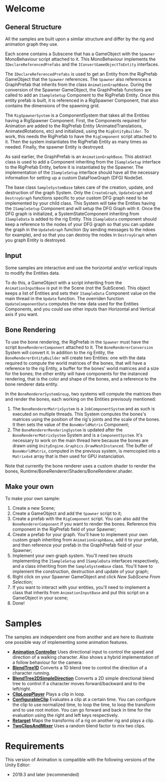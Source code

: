 # Welcome



## General Structure

All the samples are built upon a similar structure and differ by the rig and animation graph they use.

Each scene contains a Subscene that has a GameObject with the `Spawner` MonoBehaviour script attached to it. This MonoBehaviour implements the `IDeclareReferencedPrefabs` and the `IConvertGameObjectToEntity` interfaces. 

The `IDeclareReferencedPrefabs` is used to get an Entity from the RigPrefab GameObject that the `Spawner` references. The `Spawner` also references a GraphPrefab that inherits from the class `AnimationGraphBase`. During the conversion of the Spawner GameObject, the GraphPrefab functions are called to add an `ISampleSetup` Component to the RigPrefab Entity. Once this entity prefab is built, it is referenced in a RigSpawner Component, that also contains the dimensions of the spawning grid. 

The `RigSpawnerSystem` is a ComponentSystem that takes all the Entities having a RigSpawner Component. First, the Components required for Animation are added to the RigPrefab Entity (AnimatedTranslations, AnimatedRotations, etc) and initialized, using the `RigEntityBuilder`. To work, this needs the RigPrefab to have the `RigComponent` script attached to it. Then the system instantiates the RigPrefab Entity as many times as needed. Finally, the spawner Entity is destroyed.

As said earlier, the GraphPrefab is an `AnimationGraphBase`. This abstract class is used to add a Component inheriting from the `ISampleSetup` interface to the RigPrefab Entity, before it is instantiated by the Spawner. The implementation of the `ISampleSetup` interface should have all the necessary information for setting up a custom DataFlowGraph (DFG) NodeSet. 

The base class `SampleSystemBase` takes care of the creation, update, and destruction of the graph System. Only the `CreateGraph`, `UpdateGraph` and `DestroyGraph` functions specific to your custom DFG graph need to be implemented by your child class. This System will take the Entities having the `ISampleSetup` Component and will setup the DFG Graph with it. Once the DFG graph is initialized, a SystemStateComponent inheriting from `ISampleData` is added to the rig Entity. This `ISampleData` component should keep a reference to the nodes of your DFG graph so that you can update the graph in the `UpdateGraph` function (by sending messages to the ndoes for example), and so that you can destroy the nodes in `DestroyGraph` when you graph Entity is destroyed.

## Input

Some samples are interactive and use the horizontal and/or vertical inputs to modify the Entities data.

To do this, a GameObject with a script inheriting from the `AnimationInputBase` is put in the Scene (not the SubScene). This object keeps a list of Entities and sets their `ISampleData` Component value on the main thread in the `Update` function. The overriden function `UpdateComponentData` computes the new data used for the Entities Components, and you could use other inputs than Horizontal and Vertical axis if you want.

## Bone Rendering

To use the bone rendering, the RigPrefab in the `Spawner` must have the script `BoneRendererComponent` attached to it. The `BoneRendererConversion` System will convert it. In addition to the rig Entity, the `BoneRendererEntityBuilder` will create two Entities: one with the data required to compute the world matrices of the bones, that will have a reference to the rig Entity, a buffer for the bones' world matrices and a size for the bones; the other entity will have components for the instanced rendering, that is the color and shape of the bones, and a reference to the bone renderer data entity.

In the `BoneRendererSystemGroup`, two systems will compute the matrices then and render the bones, each working on the Entities previsouly mentioned:
1) The `BoneRendererMatrixSystem` is a `JobComponentSystem` and as such is executed on multiple threads. This System computes the bones's matrices using the position of the rig's joints and the scale of the bones. It then sets the value of the `BoneWorldMatrix` Component;
2) The `BoneRendererRenderingSystem` is updated after the `BoneRendererMatrixSystem` System and is a `ComponentSystem`. It's necessary to work on the main thread here because the bones are drawn using `UnityEngine.Graphics.DrawMeshInstanced`. The buffer of `BoneWorldMatrix`, computed in the previous system, is memcopied into a `Matrix4x4` array that is then used for GPU instanciation.

Note that currently the bone renderer uses a custom shader to render the bones, Runtime/BoneRenderer/Shaders/BoneRenderer.shader.

## Make your own

To make your own sample:
1) Create a new Scene;
1) Create a GameObject and add the `Spawner` script to it;
1) Create a prefab with the `RigComponent` script. You can also add the `BoneRendererComponent` if you want to render the bones. Reference this component in the RigPrefab field of your Spawner;
1) Create a prefab for your graph. You'll have to implement your own custom graph inheriting from `AnimationGraphBase`, add it to your prefab, and then reference your prefab in the GraphPrefab field of your Spawner;
1) Implement your own graph system. You'll need two structs implementing the `ISampleSetup` and `ISampleData` interfaces respectively, and a class inheriting from the `SampleSystemBase` class. You'll have to implement the construction, destruction and update of your graph;
1) Right click on your Spawner GameObject and click _New SubScene From Selection_;
1) If you want to interact with your entities, you'll need to implement a class that inherits from `AnimationInputBase` and put this script on a GameObject in your scene;
1) Done!

# Samples

The samples are independent one from another and are here to illustrate one possible way of implementing some animation features.

* [**Animation Controller**](Assets/Scenes/AnimationController/README.md) Uses directional input to control the speed and direction of a walking character. Also shows a hybrid implementation of a follow behaviour for the camera.
* [**BlendTree1D**](Assets/Scenes/BlendTree1D/README.md) Converts a 1D blend tree to control the direction of a character running.
* [**BlendTree2DSimpleDirection**](Assets/Scenes/BlendTree2DSimpleDirection/README.md) Converts a 2D simple directional blend tree to control if a character moves forward/backward and to the left/right.
* [**ClipLoopPlayer**](Assets/Scenes/ClipLoopPlayer/README.md) Plays a clip in loop.
* [**ConfigurableClip**](Assets/Scenes/ConfigurableClip/README.md) Evaluates a clip at a certain time. You can configure the clip to use normalized time, to loop the time, to loop the transform and to use root motion. You can go forward and back in time for the evaluation using the right and left keys respectively.
* [**Retarget**](Assets/Scenes/Retarget/README.md) Maps the transforms of a rig on another rig and plays a clip.
* [**TwoClipsAndMixer**](Assets/Scenes/TwoClipsAndMixer/README.md) Uses a random blend factor to mix two clips.


# Requirements

This version of Animation is compatible with the following versions of the Unity Editor:

* 2019.3 and later (recommended)



